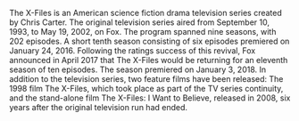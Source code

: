 The X-Files is an American science fiction drama television series created by Chris Carter. The original television series aired from September 10, 1993, to May 19, 2002, on Fox. The program spanned nine seasons, with 202 episodes. A short tenth season consisting of six episodes premiered on January 24, 2016. Following the ratings success of this revival, Fox announced in April 2017 that The X-Files would be returning for an eleventh season of ten episodes. The season premiered on January 3, 2018. In addition to the television series, two feature films have been released: The 1998 film The X-Files, which took place as part of the TV series continuity, and the stand-alone film The X-Files: I Want to Believe, released in 2008, six years after the original television run had ended.